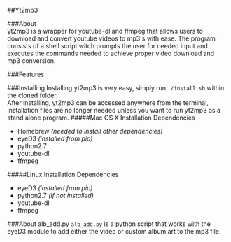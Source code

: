 ##Yt2mp3

###About  
yt2mp3 is a wrapper for youtube-dl and ffmpeg that allows users to download and convert youtube videos to
mp3's with ease. The program consists of a shell script witch prompts the user for needed input and executes 
the commands needed to achieve proper video download and mp3 conversion.

###Features

###Installing
Installing yt2mp3 is very easy, simply run `./install.sh` within the cloned folder.  
After installing, yt2mp3 can be accessed anywhere from the terminal, installation files
are no longer needed unless you want to run yt2mp3 as a stand alone program.
#####Mac OS X Installation Dependencies
- Homebrew _(needed to install other dependencies)_
- eyeD3  _(installed from pip)_
- python2.7
- youtube-dl
- ffmpeg  

#####Linux Installation Dependencies
- eyeD3  _(installed from pip)_ 
- python2.7  _(if not installed)_
- youtube-dl
- ffmpeg

###About alb_add.py
`alb_add.py` is a python script that works with the eyeD3 module to add either the video or custom album art
to the mp3 file.

